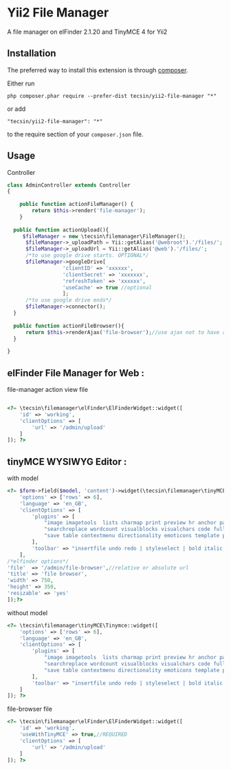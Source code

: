 Yii2 File Manager
=================
A file manager on elFinder 2.1.20 and TinyMCE 4 for Yii2

Installation
------------

The preferred way to install this extension is through [composer](http://getcomposer.org/download/).

Either run

```
php composer.phar require --prefer-dist tecsin/yii2-file-manager "*"
```

or add

```
"tecsin/yii2-file-manager": "*"
```

to the require section of your `composer.json` file.


Usage
-----

Controller

```php
class AdminController extends Controller
{
    
    public function actionFileManager() {
        return $this->render('file-manager');
    }
   
  public function actionUpload(){
     $fileManager = new \tecsin\filemanager\FileManager();
      $fileManager->_uploadPath = Yii::getAlias('@webroot').'/files/';
      $fileManager->_uploadUrl = Yii::getAlias('@web').'/files/';
      /*to use google drive starts. OPTIONAL*/
      $fileManager->googleDrive[
                  'clientID' => 'xxxxxx',
                  'clientSecret' => 'xxxxxxx',
                  'refreshToken' => 'xxxxxx',
                  'useCache' => true //optional
                  ]; 
      /*to use google drive ends*/
      $fileManager->connector();
  }
  
  public function actionFileBrowser(){
      return $this->renderAjax('file-browser');//use ajax not to have a new site load in the file browser window
  }
  
}
```

elFinder File Manager for Web  :
-----
file-manager action view file


```php

<?= \tecsin\filemanager\elFinder\ElFinderWidget::widget([
    'id' => 'working',
    'clientOptions' => [
        'url' => '/admin/upload'
    ]
]); ?>
```

tinyMCE WYSIWYG Editor  :
-----
with model


```php
<?= $form->field($model, 'content')->widget(\tecsin\filemanager\tinyMCE\Tinymce::className(), [
    'options' => ['rows' => 6],
    'language' => 'en_GB',
    'clientOptions' => [
        'plugins' => [
            "image imagetools  lists charmap print preview hr anchor pagebreak spellchecker",
            "searchreplace wordcount visualblocks visualchars code fullscreen insertdatetime media nonbreaking",
            "save table contextmenu directionality emoticons template paste textcolor"
        ],
        'toolbar' => "insertfile undo redo | styleselect | bold italic | alignleft aligncenter alignright alignjustify | bullist numlist outdent indent | link image | print preview media fullpage | forecolor backcolor emoticons "
    ],
/*elfinder options*/
'file'  => '/admin/file-browser',//relative or absolute url
'title' => 'file browser',
'width' => 750,
'height' => 350,
'resizable' => 'yes'
]);?>
```

without model


```php
<?= \tecsin\filemanager\tinyMCE\Tinymce::widget([
    'options' => ['rows' => 6],
    'language' => 'en_GB',
    'clientOptions' => [
        'plugins' => [
            "image imagetools  lists charmap print preview hr anchor pagebreak spellchecker",
            "searchreplace wordcount visualblocks visualchars code fullscreen insertdatetime media nonbreaking",
            "save table contextmenu directionality emoticons template paste textcolor"
        ],
        'toolbar' => "insertfile undo redo | styleselect | bold italic | alignleft aligncenter alignright alignjustify | bullist numlist outdent indent | link image | print preview media fullpage | forecolor backcolor emoticons "
    ]
]); ?>
```


file-browser file


```php
<?= \tecsin\filemanager\elFinder\ElFinderWidget::widget([
    'id' => 'working',
    'useWithTinyMCE' => true,//REQUIRED
    'clientOptions' => [
        'url' => '/admin/upload'
    ]
]); ?>
```